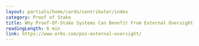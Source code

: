 ```yaml
---
layout: partials/home/cards/contributor/index
category: Proof of Stake
title: Why Proof-Of-Stake Systems Can Benefit From External Oversight
readingLength: 6 min
link: https://www.orbs.com/pos-external-oversight/
---
```

